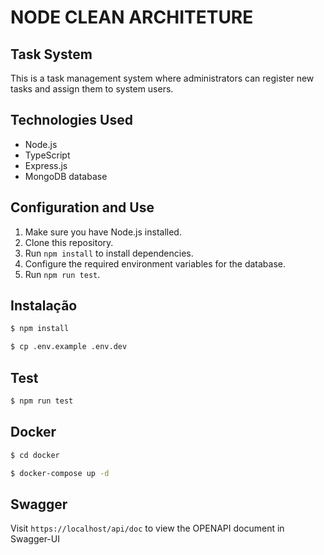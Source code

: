 # NODE CLEAN ARCHITETURE

## Task System

This is a task management system where administrators can register new tasks and assign them to system users.

## Technologies Used

- Node.js
- TypeScript
- Express.js
- MongoDB database

## Configuration and Use

1. Make sure you have Node.js installed.
2. Clone this repository.
3. Run `npm install` to install dependencies.
4. Configure the required environment variables for the database.
5. Run `npm run test`.

## Instalação

```sh
$ npm install
```

```sh
$ cp .env.example .env.dev
```

## Test

```sh
$ npm run test
```

## Docker

```sh
$ cd docker
```

```sh
$ docker-compose up -d
```

## Swagger

Visit `https://localhost/api/doc` to view the OPENAPI document in Swagger-UI
